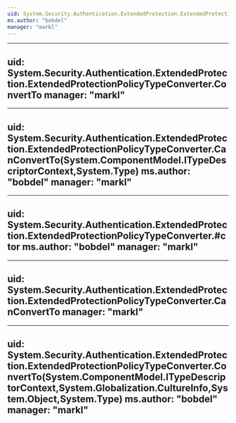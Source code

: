 ```yaml
---
uid: System.Security.Authentication.ExtendedProtection.ExtendedProtectionPolicyTypeConverter
ms.author: "bobdel"
manager: "markl"
---
```


---
uid: System.Security.Authentication.ExtendedProtection.ExtendedProtectionPolicyTypeConverter.ConvertTo
manager: "markl"
---

---
uid: System.Security.Authentication.ExtendedProtection.ExtendedProtectionPolicyTypeConverter.CanConvertTo(System.ComponentModel.ITypeDescriptorContext,System.Type)
ms.author: "bobdel"
manager: "markl"
---

---
uid: System.Security.Authentication.ExtendedProtection.ExtendedProtectionPolicyTypeConverter.#ctor
ms.author: "bobdel"
manager: "markl"
---

---
uid: System.Security.Authentication.ExtendedProtection.ExtendedProtectionPolicyTypeConverter.CanConvertTo
manager: "markl"
---

---
uid: System.Security.Authentication.ExtendedProtection.ExtendedProtectionPolicyTypeConverter.ConvertTo(System.ComponentModel.ITypeDescriptorContext,System.Globalization.CultureInfo,System.Object,System.Type)
ms.author: "bobdel"
manager: "markl"
---
